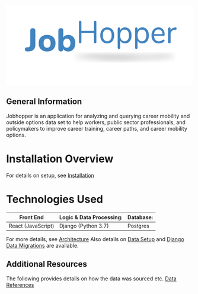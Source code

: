 ![Job Hopper Logo](./frontend/src/ui/assets/jobHopperLogo.png)

## General Information

Jobhopper is an application for analyzing and querying career mobility and outside options data set to help workers, public sector professionals, and policymakers to improve career training, career paths, and career mobility options.

# Installation Overview

For details on setup, see [Installation](./docs/Installation.md)

# Technologies Used

| Front End          | Logic & Data Processing: | Database: |
| ------------------ | ------------------------ | --------- |
| React (JavaScript) | Django (Python 3.7)      | Postgres  |

For more details, see [Architecture](./docs/Architecture.md)
Also details on [Data Setup](./docs/DataREADME.md) and [Django Data Migrations](./docs/DjangoData.md) are available.

## Additional Resources

The following provides details on how the data was sourced etc.
[Data References](./docs/References.md)
